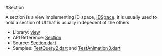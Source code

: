 #Section

A section is a view implementing ID space, [IDSpace](api:view). It is usually used to hold a section of UI that is usually indepedent of the others.

* Library: [view](api:)
* API Reference: [Section](api:view)
* Source: [Section.dart](source:lib/src/view)
* Samples: [TestQuery2.dart](source:test) and [TestAnimation3.dart](source:test)